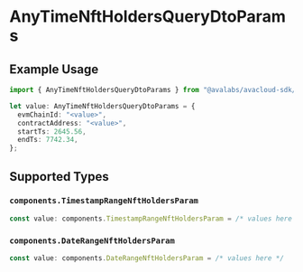 # AnyTimeNftHoldersQueryDtoParams

## Example Usage

```typescript
import { AnyTimeNftHoldersQueryDtoParams } from "@avalabs/avacloud-sdk/models/components";

let value: AnyTimeNftHoldersQueryDtoParams = {
  evmChainId: "<value>",
  contractAddress: "<value>",
  startTs: 2645.56,
  endTs: 7742.34,
};
```

## Supported Types

### `components.TimestampRangeNftHoldersParam`

```typescript
const value: components.TimestampRangeNftHoldersParam = /* values here */
```

### `components.DateRangeNftHoldersParam`

```typescript
const value: components.DateRangeNftHoldersParam = /* values here */
```

